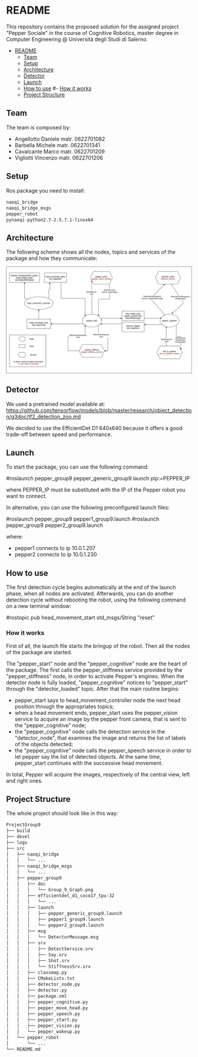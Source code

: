 # README

This repository contains the proposed solution for the assigned project "Pepper Sociale" in the course of Cognitive Robotics, master degree in Computer Engineering @ Università degli Studi di Salerno.

- [README](#readme)
  - [Team](#team)
  - [Setup](#setup)
  - [Architecture](#architecture)
  - [Detector](#detector)
  - [Launch](#launch)
  - [How to use](#how-to-use)
#- [How it works](#how-it-works)
  - [Project Structure](#project-structure)


## Team

The team is composed by:
- Angellotto Daniele matr. 0622701082
- Barbella Michele matr. 0622701341
- Cavalcante Marco matr. 0622701209
- Vigliotti Vincenzo matr. 0622701206

## Setup

Ros package you need to install:
```
naoqi_bridge
naoqi_bridge_msgs
pepper_robot
pynaoqi-python2.7-2.5.7.1-linux64
```

## Architecture
The following scheme shows all the nodes, topics and services of the package and how they communicate:

![Architecture](src/pepper_group9/doc/Group_9_Graph.jpg)

## Detector
We used a pretrained model available at:
https://github.com/tensorflow/models/blob/master/research/object_detection/g3doc/tf2_detection_zoo.md

We decided to use the EfficientDet D1 640x640 because it offers a good trade-off between speed and performance.

## Launch

To start the package, you can use the following command:

#roslaunch pepper_group9 pepper_generic_group9.launch pip:=PEPPER_IP

where PEPPER_IP must be substituted with the IP of the Pepper robot you want to connect.

In alternative, you can use the following preconfigured launch files:

#roslaunch pepper_group9 pepper1_group9.launch
#roslaunch pepper_group9 pepper2_group9.launch

where:
- pepper1 connects to ip 10.0.1.207
- pepper2 connects to ip 10.0.1.230

## How to use

The first detection cycle begins automatically at the end of the launch phase, when all nodes are activated. Afterwards, you can do another detection cycle without rebooting the robot, using the following command on a new terminal window:

#rostopic pub head_movement_start std_msgs/String "reset"

### How it works

First of all, the launch file starts the bringup of the robot. Then all the nodes of the package are started.

The "pepper_start" node and the "pepper_cognitive" node are the heart of the package. The first calls the pepper_stiffness service provided by the "pepper_stiffness" node, in order to activate Pepper's engines. When the detector node is fully loaded, "pepper_cognitive" notices to "pepper_start" through the "detector_loaded" topic. After that the main routine begins:
- pepper_start says to head_movement_controller node the next head position through the appropriates topics;
- when a head movement ends, pepper_start uses the pepper_vision service to acquire an image by the pepper front camera, that is sent to the "pepper_cognitive" node;
- the "pepper_cognitive" node calls the detection service in the "detector_node", that examines the image and returns the list of labels of the objects detected;
- the "pepper_cognitive" node calls the pepper_speech service in order to let pepper say the list of detected objects. At the same time, pepper_start continues with the successive head movement.

In total, Pepper will acquire the images, respectively of the central view, left and right ones. 

## Project Structure

The whole project should look like in this way:

```
ProjectGroup9
├── build
├── devel
├── logs
├── src
│   ├── naoqi_bridge
│   │   └── ...
│   ├── naoqi_bridge_msgs
│   │   └── ...
│   ├── pepper_group9
│   │   ├── doc
│   │   │   └── Group_9_Graph.png
│   │   ├── efficientdet_d1_coco17_tpu-32
│   │   │   └── ...
│   │   ├── launch
│   │   │   ├── pepper_generic_group9.launch
│   │   │   ├── pepper1_group9.launch
│   │   │   └── pepper2_group9.launch
│   │   ├── msg
│   │   │   └── DetectorMessage.msg
│   │   ├── srv
│   │   │   ├── DetectService.srv
│   │   │   ├── Say.srv
│   │   │   ├── Shot.srv
│   │   │   └── StiffnessSrv.srv
│   │   ├── classmap.py
│   │   ├── CMakeLists.txt
│   │   ├── detector_node.py
│   │   ├── detector.py
│   │   ├── package.xml
│   │   ├── pepper_cognitive.py
│   │   ├── pepper_move_head.py
│   │   ├── pepper_speech.py
│   │   ├── pepper_start.py
│   │   ├── pepper_vision.py
│   │   └── pepper_wakeup.py
│   └── pepper_robot
│       └── ...
└── README.md
```
